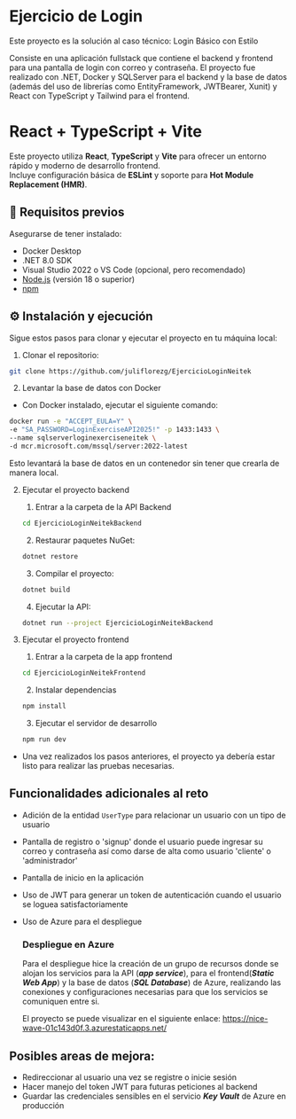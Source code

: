 # Ejercicio de Login
Este proyecto es la solución al caso técnico: Login Básico con Estilo

Consiste en una aplicación fullstack que contiene el backend y frontend para una pantalla de login con correo y contraseña. El proyecto fue realizado con .NET, Docker y SQLServer para el backend y la base de datos (además del uso de librerías como EntityFramework, JWTBearer, Xunit) y React con TypeScript y Tailwind para el frontend.


# React + TypeScript + Vite

Este proyecto utiliza **React**, **TypeScript** y **Vite** para ofrecer un entorno rápido y moderno de desarrollo frontend.  
Incluye configuración básica de **ESLint** y soporte para **Hot Module Replacement (HMR)**.


## 🚀 Requisitos previos

Asegurarse de tener instalado:
* Docker Desktop
* .NET 8.0 SDK
* Visual Studio 2022 o VS Code (opcional, pero recomendado)
* [Node.js](https://nodejs.org/) (versión 18 o superior)
* [npm](https://www.npmjs.com/)



## ⚙️ Instalación y ejecución

Sigue estos pasos para clonar y ejecutar el proyecto en tu máquina local:

1. Clonar el repositorio:

```bash
git clone https://github.com/juliflorezg/EjercicioLoginNeitek
```

2. Levantar la base de datos con Docker

* Con Docker instalado, ejecutar el siguiente comando:
```bash
docker run -e "ACCEPT_EULA=Y" \
-e "SA_PASSWORD=LoginExerciseAPI2025!" -p 1433:1433 \
--name sqlserverloginexerciseneitek \
-d mcr.microsoft.com/mssql/server:2022-latest
```

Esto levantará la base de datos en un contenedor sin tener que crearla de manera local.

2. Ejecutar el proyecto backend

    1. Entrar a la carpeta de la API Backend
    ```bash
    cd EjercicioLoginNeitekBackend
    ```

    2. Restaurar paquetes NuGet:
    ```bash
    dotnet restore
    ```

    3. Compilar el proyecto:
    ```bash
    dotnet build
    ```

    4. Ejecutar la API:
    ```bash
    dotnet run --project EjercicioLoginNeitekBackend
    ```

3. Ejecutar el proyecto frontend

    1. Entrar a la carpeta de la app frontend
    ```bash
    cd EjercicioLoginNeitekFrontend
    ```

    2. Instalar dependencias
    ```bash
    npm install
    ```

    3. Ejecutar el servidor de desarrollo
    ```bash
    npm run dev 
    ```

* Una vez realizados los pasos anteriores, el proyecto ya debería estar listo para realizar las pruebas necesarias.

## Funcionalidades adicionales al reto

* Adición de la entidad ```UserType``` para relacionar un usuario con un tipo de usuario
* Pantalla de registro o 'signup' donde el usuario puede ingresar su correo y contraseña así como darse de alta como usuario 'cliente' o 'administrador'
* Pantalla de inicio en la aplicación
* Uso de JWT para generar un token de autenticación cuando el usuario se loguea satisfactoriamente
* Uso de Azure para el despliegue

    ### Despliegue en Azure  
    Para el despliegue hice la creación de un grupo de recursos donde se alojan los servicios para la API (***app service***), para el frontend(***Static Web App***) y la base de datos (***SQL Database***) de Azure, realizando las conexiones y configuraciones necesarias para que los servicios se comuniquen entre si. 
    
    El proyecto se puede visualizar en el siguiente enlace: https://nice-wave-01c143d0f.3.azurestaticapps.net/


## Posibles areas de mejora:

* Redireccionar al usuario una vez se registre o inicie sesión
* Hacer manejo del token JWT para futuras peticiones al backend
* Guardar las credenciales sensibles en el servicio ***Key Vault*** de Azure en producción
